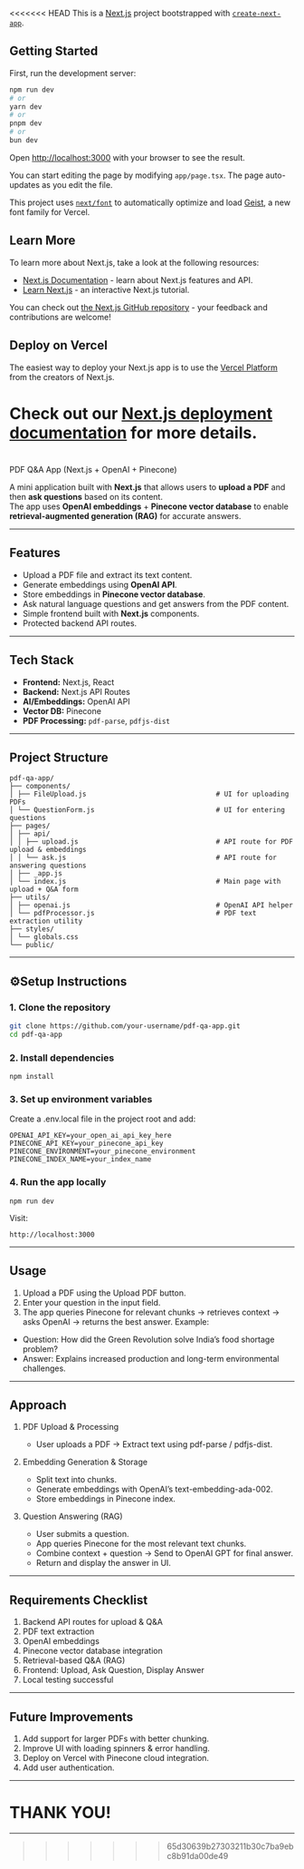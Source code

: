 <<<<<<< HEAD
This is a [Next.js](https://nextjs.org) project bootstrapped with [`create-next-app`](https://nextjs.org/docs/app/api-reference/cli/create-next-app).

## Getting Started

First, run the development server:

```bash
npm run dev
# or
yarn dev
# or
pnpm dev
# or
bun dev
```

Open [http://localhost:3000](http://localhost:3000) with your browser to see the result.

You can start editing the page by modifying `app/page.tsx`. The page auto-updates as you edit the file.

This project uses [`next/font`](https://nextjs.org/docs/app/building-your-application/optimizing/fonts) to automatically optimize and load [Geist](https://vercel.com/font), a new font family for Vercel.

## Learn More

To learn more about Next.js, take a look at the following resources:

- [Next.js Documentation](https://nextjs.org/docs) - learn about Next.js features and API.
- [Learn Next.js](https://nextjs.org/learn) - an interactive Next.js tutorial.

You can check out [the Next.js GitHub repository](https://github.com/vercel/next.js) - your feedback and contributions are welcome!

## Deploy on Vercel

The easiest way to deploy your Next.js app is to use the [Vercel Platform](https://vercel.com/new?utm_medium=default-template&filter=next.js&utm_source=create-next-app&utm_campaign=create-next-app-readme) from the creators of Next.js.

Check out our [Next.js deployment documentation](https://nextjs.org/docs/app/building-your-application/deploying) for more details.
=======
# 
PDF Q&A App (Next.js + OpenAI + Pinecone)

A mini application built with **Next.js** that allows users to **upload a PDF** and then **ask questions** based on its content.  
The app uses **OpenAI embeddings** + **Pinecone vector database** to enable **retrieval-augmented generation (RAG)** for accurate answers.

---

## Features

- Upload a PDF file and extract its text content.
- Generate embeddings using **OpenAI API**.
- Store embeddings in **Pinecone vector database**.
- Ask natural language questions and get answers from the PDF content.
- Simple frontend built with **Next.js** components.
- Protected backend API routes.

---

## Tech Stack

- **Frontend:** Next.js, React  
- **Backend:** Next.js API Routes  
- **AI/Embeddings:** OpenAI API  
- **Vector DB:** Pinecone  
- **PDF Processing:** `pdf-parse`, `pdfjs-dist`  

---

## Project Structure
```
pdf-qa-app/
├── components/
│ ├── FileUpload.js                                # UI for uploading PDFs
│ └── QuestionForm.js                              # UI for entering questions
├── pages/
│ ├── api/
│ │ ├── upload.js                                  # API route for PDF upload & embeddings
│ │ └── ask.js                                     # API route for answering questions
│ ├── _app.js
│ └── index.js                                     # Main page with upload + Q&A form
├── utils/
│ ├── openai.js                                    # OpenAI API helper
│ └── pdfProcessor.js                              # PDF text extraction utility
├── styles/
│ └── globals.css
└── public/
```

---

## ⚙Setup Instructions

### 1. Clone the repository
```bash
git clone https://github.com/your-username/pdf-qa-app.git
cd pdf-qa-app
```
### 2. Install dependencies
```
npm install
```
### 3. Set up environment variables
Create a .env.local file in the project root and add:
```
OPENAI_API_KEY=your_open_ai_api_key_here
PINECONE_API_KEY=your_pinecone_api_key
PINECONE_ENVIRONMENT=your_pinecone_environment
PINECONE_INDEX_NAME=your_index_name
```

### 4. Run the app locally
```
npm run dev
```
Visit: 
```
http://localhost:3000
```
---

## Usage
1. Upload a PDF using the Upload PDF button.
2. Enter your question in the input field.
3. The app queries Pinecone for relevant chunks → retrieves context → asks OpenAI → returns the best answer.
Example:
- Question: How did the Green Revolution solve India’s food shortage problem?
- Answer: Explains increased production and long-term environmental challenges.
  
---

## Approach
1. PDF Upload & Processing
   - User uploads a PDF → Extract text using pdf-parse / pdfjs-dist.
2. Embedding Generation & Storage
   - Split text into chunks.
   - Generate embeddings with OpenAI’s text-embedding-ada-002.
   - Store embeddings in Pinecone index.

3. Question Answering (RAG)
   - User submits a question.
   - App queries Pinecone for the most relevant text chunks.
   - Combine context + question → Send to OpenAI GPT for final answer.
   - Return and display the answer in UI.

---

## Requirements Checklist
1. Backend API routes for upload & Q&A
2. PDF text extraction
3. OpenAI embeddings
4. Pinecone vector database integration
5. Retrieval-based Q&A (RAG)
6. Frontend: Upload, Ask Question, Display Answer
7. Local testing successful

---

## Future Improvements
1. Add support for larger PDFs with better chunking.
2. Improve UI with loading spinners & error handling.
3. Deploy on Vercel with Pinecone cloud integration.
4. Add user authentication.

---

# THANK YOU!

---
>>>>>>> 65d30639b27303211b30c7ba9ebc8b91da00de49
